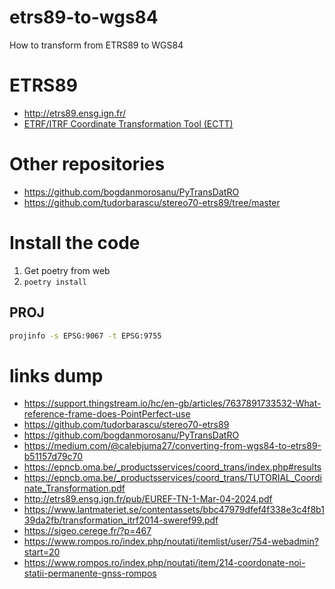 # etrs89-to-wgs84
How to transform from ETRS89 to WGS84

# ETRS89
- http://etrs89.ensg.ign.fr/
- [ETRF/ITRF Coordinate Transformation Tool (ECTT)](https://epncb.oma.be/_productsservices/coord_trans/index.php#results)


# Other repositories
- https://github.com/bogdanmorosanu/PyTransDatRO
- https://github.com/tudorbarascu/stereo70-etrs89/tree/master



# Install the code
1. Get poetry from web
2. `poetry install`

## PROJ
```bash
projinfo -s EPSG:9067 -t EPSG:9755
```

# links dump
- https://support.thingstream.io/hc/en-gb/articles/7637891733532-What-reference-frame-does-PointPerfect-use
- https://github.com/tudorbarascu/stereo70-etrs89
- https://github.com/bogdanmorosanu/PyTransDatRO
- https://medium.com/@calebjuma27/converting-from-wgs84-to-etrs89-b51157d79c70
- https://epncb.oma.be/_productsservices/coord_trans/index.php#results
- https://epncb.oma.be/_productsservices/coord_trans/TUTORIAL_Coordinate_Transformation.pdf
- http://etrs89.ensg.ign.fr/pub/EUREF-TN-1-Mar-04-2024.pdf
- https://www.lantmateriet.se/contentassets/bbc47979dfef4f338e3c4f8b139da2fb/transformation_itrf2014-sweref99.pdf
- https://sigeo.cerege.fr/?p=467
- https://www.rompos.ro/index.php/noutati/itemlist/user/754-webadmin?start=20
- https://www.rompos.ro/index.php/noutati/item/214-coordonate-noi-statii-permanente-gnss-rompos